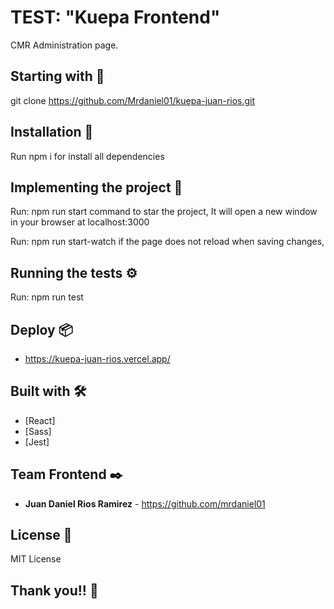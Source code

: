 # TEST: "Kuepa Frontend"

CMR Administration page.

## Starting with 🚀

git clone https://github.com/Mrdaniel01/kuepa-juan-rios.git

## Installation 🔧

Run npm i for install all dependencies

## Implementing the project 🔧

Run: npm run start command to star the project, It will open a new window in your browser at localhost:3000

Run: npm run start-watch if the page does not reload when saving changes,

## Running the tests ⚙️

Run: npm run test

## Deploy 📦

* https://kuepa-juan-rios.vercel.app/

## Built with 🛠️

* [React]
* [Sass]
* [Jest]

## Team Frontend ✒️

* **Juan Daniel Rios Ramirez** - <https://github.com/mrdaniel01>

## License 📄

MIT License

## Thank you!! 🎁

